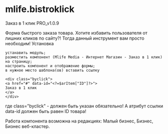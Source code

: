 # mlife.bistroklick
Заказ в 1 клик PRO_v1.0.9

Форма быстрого заказа товара.
Хотите избавить пользователя от лишних кликов по сайту?! Тогда данный инструмент вам просто необходим!
Установка

    устанавить модуль;
    разместить компонент (Mlife Media - Интернет Магазин - Заказ в 1 клик) на страницу;
    настроить компонент и отображение формы;
    в нужное место шаблона(ов) вставить ссылку

    <div class="byclick">
    <a href="#" data-id="<?=$arItem["ID"]?>">
    Заказ в 1 клик
    </a>
    </div>


где class="byclick" - должен быть указан обязательно! А атрибут ссылки data-id должен быть равен ID товара!

Работа компонента возможна на редакциях: Малый бизнес, Бизнес, Бизнес веб-кластер.
